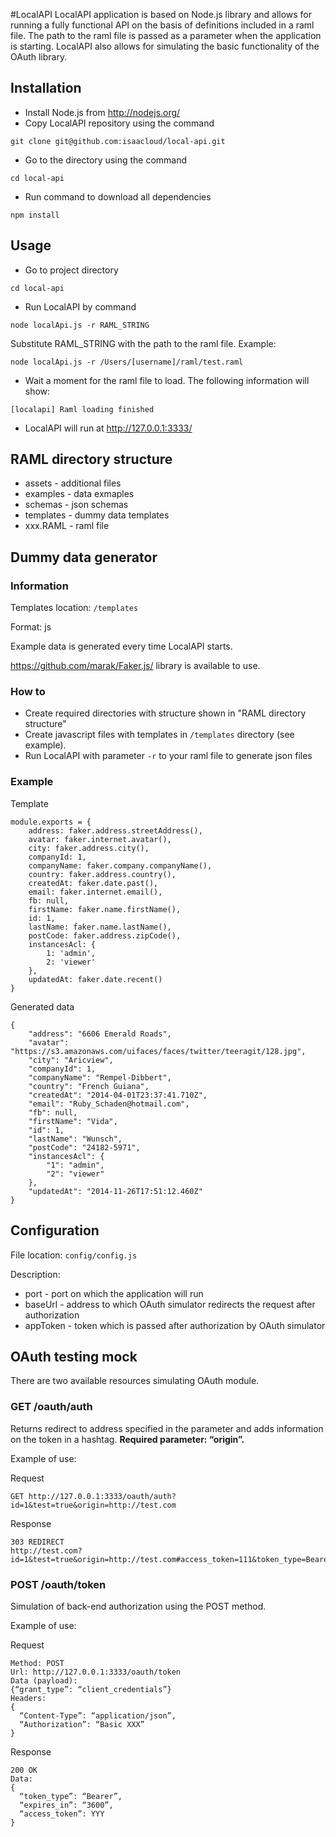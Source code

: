 #LocalAPI
LocalAPI application is based on Node.js library and allows for running a fully functional API on the basis of definitions included in a raml file.
The path to the raml file is passed as a parameter when the application is starting.
LocalAPI also allows for simulating the basic functionality of the OAuth library.

## Installation
- Install Node.js from http://nodejs.org/
- Copy LocalAPI repository using the command
```
git clone git@github.com:isaacloud/local-api.git
```
- Go to the directory using the command
```
cd local-api
```
- Run command to download all dependencies
```
npm install
```

## Usage
- Go to project directory
```
cd local-api
```
- Run LocalAPI by command
```
node localApi.js -r RAML_STRING
```
Substitute RAML_STRING with the path to the raml file. Example:
```
node localApi.js -r /Users/[username]/raml/test.raml
```
- Wait a moment for the raml file to load. The following information will show:
```
[localapi] Raml loading finished
```
- LocalAPI will run at http://127.0.0.1:3333/

## RAML directory structure
- assets - additional files
- examples - data exmaples
- schemas - json schemas
- templates - dummy data templates
- xxx.RAML - raml file

## Dummy data generator

### Information
Templates location: `/templates`

Format: js

Example data is generated every time LocalAPI starts.

https://github.com/marak/Faker.js/ library is available to use.

### How to
- Create required directories with structure shown in "RAML directory structure"
- Create javascript files with templates in `/templates` directory (see example).
- Run LocalAPI with parameter `-r` to your raml file to generate json files

### Example

Template
```
module.exports = {
    address: faker.address.streetAddress(),
    avatar: faker.internet.avatar(),
    city: faker.address.city(),
    companyId: 1,
    companyName: faker.company.companyName(),
    country: faker.address.country(),
    createdAt: faker.date.past(),
    email: faker.internet.email(),
    fb: null,
    firstName: faker.name.firstName(),
    id: 1,
    lastName: faker.name.lastName(),
    postCode: faker.address.zipCode(),
    instancesAcl: {
        1: 'admin',
        2: 'viewer'
    },
    updatedAt: faker.date.recent()
}
```

Generated data
```
{
    "address": "6606 Emerald Roads",
    "avatar": "https://s3.amazonaws.com/uifaces/faces/twitter/teeragit/128.jpg",
    "city": "Aricview",
    "companyId": 1,
    "companyName": "Rempel-Dibbert",
    "country": "French Guiana",
    "createdAt": "2014-04-01T23:37:41.710Z",
    "email": "Ruby_Schaden@hotmail.com",
    "fb": null,
    "firstName": "Vida",
    "id": 1,
    "lastName": "Wunsch",
    "postCode": "24182-5971",
    "instancesAcl": {
        "1": "admin",
        "2": "viewer"
    },
    "updatedAt": "2014-11-26T17:51:12.460Z"
}
```

## Configuration
File location: `config/config.js`

Description:
- port - port on which the application will run
- baseUrl - address to which OAuth simulator redirects the request after authorization
- appToken - token which is passed after authorization by OAuth simulator

## OAuth testing mock
There are two available resources simulating OAuth module.

### GET /oauth/auth
Returns redirect to address specified in the parameter and adds information on the token in a hashtag.
**Required parameter: “origin”.**

Example of use:

Request
```
GET http://127.0.0.1:3333/oauth/auth?id=1&test=true&origin=http://test.com
```
Response
```
303 REDIRECT
http://test.com?id=1&test=true&origin=http://test.com#access_token=111&token_type=Bearer&expires_in=3600
```

### POST /oauth/token
Simulation of back-end authorization using the POST method.

Example of use:

Request
```
Method: POST
Url: http://127.0.0.1:3333/oauth/token
Data (payload):
{“grant_type”: “client_credentials”}
Headers:
{
  “Content-Type”: “application/json”,
  “Authorization”: “Basic XXX”
}
```
Response
```
200 OK
Data:
{
  “token_type”: “Bearer”,
  “expires_in”: “3600”,
  “access_token”: YYY
}
```